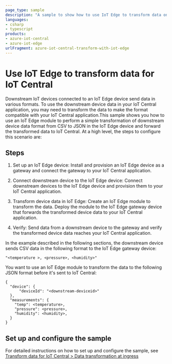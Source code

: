 ```yaml
---
page_type: sample
description: "A sample to show how to use IoT Edge to transform data on ingress to IoT Central."
languages:
- csharp
- typescript
products:
- azure-iot-central
- azure-iot-edge
urlFragment: azure-iot-central-transform-with-iot-edge
---
```


# Use IoT Edge to transform data for IoT Central

Downstream IoT devices connected to an IoT Edge device send data in various formats. To use the downstream device data in your IoT Central application, you may need to transform the data to make the format compatible with your IoT Central application.This sample shows you how to use an IoT Edge module to perform a simple transformation of downstream device data format from CSV to JSON in the IoT Edge device and forward the transformed data to IoT Central. At a high level, the steps to configure this scenario are:

## Steps

1. Set up an IoT Edge device: Install and provision an IoT Edge device as a gateway and connect the gateway to your IoT Central application.

2. Connect downstream device to the IoT Edge device: Connect downstream devices to the IoT Edge device and provision them to your IoT Central application.

3. Transform device data in IoT Edge: Create an IoT Edge module to transform the data. Deploy the module to the IoT Edge gateway device that forwards the transformed device data to your IoT Central application.

4. Verify: Send data from a downstream device to the gateway and verify the transformed device data reaches your IoT Central application.

In the example described in the following sections, the downstream device sends CSV data in the following format to the IoT Edge gateway device:

```
"<temperature >, <pressure>, <humidity>"
```

You want to use an IoT Edge module to transform the data to the following JSON format before it's sent to IoT Central:

```
{
  "device": {
      "deviceId": "<downstream-deviceid>"
  },
  "measurements": {
    "temp": <temperature>,
    "pressure": <pressure>,
    "humidity": <humidity>,
  }
}
```

## Set up and configure the sample

For detailed instructions on how to set up and configure the sample, see [Transform data for IoT Central > Data transformation at ingress](https://docs.microsoft.com/azure/iot-central/core/howto-transform-data#data-transformation-at-ingress)
